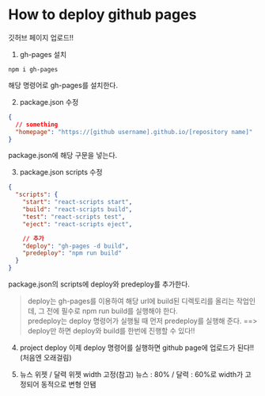 # How to deploy github pages

깃허브 페이지 업로드!!

1. gh-pages 설치

```
npm i gh-pages
```

해당 명령어로 gh-pages를 설치한다.

2. package.json 수정

```json
{
  // something
  "homepage": "https://[github username].github.io/[repository name]"
}
```

package.json에 해당 구문을 넣는다.

3. package.json scripts 수정

```json
{
  "scripts": {
    "start": "react-scripts start",
    "build": "react-scripts build",
    "test": "react-scripts test",
    "eject": "react-scripts eject",

    // 추가
    "deploy": "gh-pages -d build",
    "predeploy": "npm run build"
  }
}
```

package.json의 scripts에 deploy와 predeploy를 추가한다.

> deploy는 gh-pages를 이용하여 해당 url에 build된 디렉토리를 올리는 작업인데, 그 전에 필수로 npm run build를 실행해야 한다.<br>
> predeploy는 deploy 명령어가 실행될 때 먼저 predeploy를 실행해 준다. ==> deploy만 하면 deploy와 build를 한번에 진행할 수 있다!!

4. project deploy
   이제 deploy 명령어를 실행하면 github page에 업로드가 된다!! (처음엔 오래걸림)

5. 뉴스 위젯 / 달력 위젯 width 고정(참고)
   뉴스 : 80% / 달력 : 60%로 width가 고정되어 동적으로 변형 안됌
